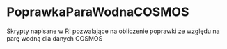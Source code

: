 # PoprawkaParaWodnaCOSMOS
Skrypty napisane w R! pozwalające na obliczenie poprawki ze względu na parę wodną dla danych COSMOS
